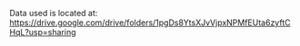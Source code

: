 Data used is located at: https://drive.google.com/drive/folders/1pgDs8YtsXJvVjpxNPMfEUta6zyftCHqL?usp=sharing
